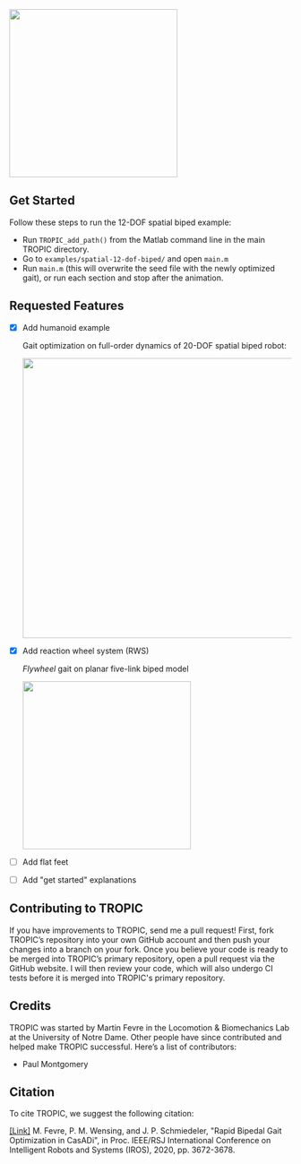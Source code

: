 
<img src="images/logo.png" width="300"> 

## Get Started

Follow these steps to run the 12-DOF spatial biped example:

- Run `TROPIC_add_path()` from the Matlab command line in the main TROPIC directory. 
- Go to `examples/spatial-12-dof-biped/` and open `main.m`
- Run `main.m` (this will overwrite the seed file with the newly optimized gait), or run each section and stop after the animation.


## Requested Features 

- [x] Add humanoid example


    Gait optimization on full-order dynamics of 20-DOF spatial biped robot: 
      
    <img src="examples/spatial-20-dof-biped/anim_biped_20_DOF.gif" width="500">


- [x] Add reaction wheel system (RWS) 

    *Flywheel* gait on planar five-link biped model

    <img src="examples/planar-8-dof-biped-flywheel/planar-8dof-biped-flywheel.gif" width="300">


- [ ] Add flat feet
- [ ] Add "get started" explanations


## Contributing to TROPIC

If you have improvements to TROPIC, send me a pull request! First, fork TROPIC’s repository into your own GitHub account and then push your changes into a branch on your fork. Once you believe your code is ready to be merged into TROPIC’s primary repository, open a pull request via the GitHub website. I will then review your code, which will also undergo CI tests before it is merged into TROPIC's primary repository.


## Credits

TROPIC was started by Martin Fevre in the Locomotion & Biomechanics Lab at the University of Notre Dame. Other people have since contributed and helped make TROPIC successful. Here’s a list of contributors:
* Paul Montgomery 


## Citation

To cite TROPIC, we suggest the following citation:

[[Link]](https://github.com/fevrem/TROPIC/blob/master/MF_PMW_JPS_IROS2020_TROPIC.pdf) M. Fevre, P. M. Wensing, and J. P. Schmiedeler, "Rapid Bipedal Gait Optimization in CasADi", in Proc. IEEE/RSJ International Conference on Intelligent Robots and Systems (IROS), 2020, pp. 3672-3678.
